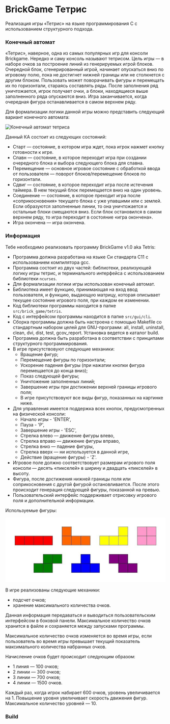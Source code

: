 # BrickGame Тетрис
Реализация игры «Тетрис» на языке программирования С с использованием структурного подхода.

### Конечный автомат

«Тетрис», наверное, одна из самых популярных игр для консоли Brickgame. Нередко и саму консоль называют тетрисом. Цель игры — в наборе очков за построение линий из генерируемых игрой блоков. Очередной блок, сгенерированный игрой, начинает опускаться вниз по игровому полю, пока не достигнет нижней границы или не столкнется с другим блоком. Пользовать может поворачивать фигуры и перемещать их по горизонтали, стараясь составлять ряды. После заполнения ряд уничтожается, игрок получает очки, а блоки, находящиеся выше заполненного ряда опускаются вниз. Игра заканчивается, когда очередная фигура останавливается в самом верхнем ряду.

Для формализации логики данной игры можно представить следующий вариант конечного автомата:

![Конечный автомат тетриса](pic/fsm.jpeg)

Данный КА состоит из следующих состояний:

- Старт — состояние, в котором игра ждет, пока игрок нажмет кнопку готовности к игре.
- Спавн — состояние, в которое переходит игра при создании очередного блока и выбора следующего блока для спавна.
- Перемещение — основное игровое состояние с обработкой ввода от пользователя — поворот блоков/перемещение блоков по горизонтали.
- Сдвиг — состояние, в которое переходит игра после истечения таймера. В нем текущий блок перемещается вниз на один уровень.
- Соединение — состояние, в которое преходит игра после «соприкосновения» текущего блока с уже упавшими или с землей. Если образуются заполненные линии, то она уничтожается и остальные блоки смещаются вниз. Если блок остановился в самом верхнем ряду, то игра переходит в состояние «игра окончена».
- Игра окончена — игра окончена.

### Информация

Тебе необходимо реализовать программу BrickGame v1.0 aka Tetris:

- Программа должна разработана на языке Си стандарта C11 с использованием компилятора gcc.
- Программа состоит из двух частей: библиотеки, реализующей логику игры тетрис, и терминального интерфейса с использованием библиотеки `ncurses`.
- Для формализации логики игры использован конечный автомат.
- Библиотека имеет функцию, принимающая на вход ввод пользователя, и функцию, выдающую матрицу, которая описывает текущее состояние игрового поля, при каждом ее изменении.
- Код библиотеки программы находится в папке `src/brick_game/tetris`.
- Код с интерфейсом программы находится в папке `src/gui/cli`.
- Сборка программы должна быть настроена с помощью Makefile со стандартным набором целей для GNU-программ: all, install, uninstall, clean, dvi, dist, test, gcov_report. Установка ведется в каталог build.
- Программа должна быть разработана в соответствии с принципами структурного программирования.
- В игре присутствовуют следующие механики:
  - Вращение фигур;
  - Перемещение фигуры по горизонтали;
  - Ускорение падения фигуры (при нажатии кнопки фигура перемещается до конца вниз);
  - Показ следующей фигуры;
  - Уничтожение заполненных линий;
  - Завершение игры при достижении верхней границы игрового поля;
  - В игре присутствовуют все виды фигур, показанных на картинке ниже.
- Для управления имеется поддержка всех кнопок, предусмотренных на физической консоли:
  - Начало игры - 'ENTER',
  - Пауза - 'P',
  - Завершение игры - 'ESC',
  - Стрелка влево — движение фигуры влево,
  - Стрелка вправо — движение фигуры вправо,
  - Стрелка вниз — падение фигуры,
  - Стрелка вверх — ни используется в данной игре,
  - Действие (вращение фигуры) - 'Z'.
- Игровое поле должно соответствовует размерам игрового поля консоли — десять «пикселей» в ширину и двадцать «пикселей» в высоту.
- Фигура, после достижения нижней границы поля или соприкосновения с другой фигурой остановливается. После этого происходит генерация следующей фигуры, показанной на превью.
- Пользовательский интерфейс поддерживает отрисовку игрового поля и дополнительной информации.

Используемые фигуры:

![Фигуры](pic/tetris-pieces.png)

В игре реализованы следующие механики:

- подсчет очков;
- хранение максимального количества очков.

Данная информация передаваться и выводиться пользовательским интерфейсом в боковой панели. Максимальное количество очков хранится в файле и сохраняется между запусками программы.

Максимальное количество очков изменяется во время игры, если пользователь во время игры превышает текущий показатель максимального количества набранных очков.

Начисление очков будет происходит следующим образом:

- 1 линия — 100 очков;
- 2 линии — 300 очков;
- 3 линии — 700 очков;
- 4 линии — 1500 очков.

Каждый раз, когда игрок набирает 600 очков, уровень увеличивается на 1. Повышение уровня увеличивает скорость движения фигур. Максимальное количество уровней — 10.

### Build

